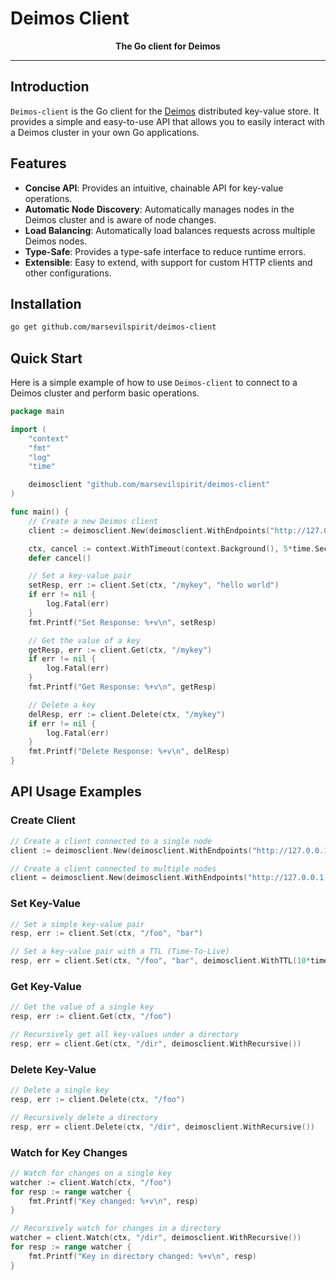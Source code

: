 # Deimos Client

<p align="center">
  <strong>The Go client for Deimos</strong>
</p>

---

## Introduction

`Deimos-client` is the Go client for the [Deimos](https://github.com/marsevilspirit/deimos) distributed key-value store. It provides a simple and easy-to-use API that allows you to easily interact with a Deimos cluster in your own Go applications.

## Features

- **Concise API**: Provides an intuitive, chainable API for key-value operations.
- **Automatic Node Discovery**: Automatically manages nodes in the Deimos cluster and is aware of node changes.
- **Load Balancing**: Automatically load balances requests across multiple Deimos nodes.
- **Type-Safe**: Provides a type-safe interface to reduce runtime errors.
- **Extensible**: Easy to extend, with support for custom HTTP clients and other configurations.

## Installation

```bash
go get github.com/marsevilspirit/deimos-client
```

## Quick Start

Here is a simple example of how to use `Deimos-client` to connect to a Deimos cluster and perform basic operations.

```go
package main

import (
	"context"
	"fmt"
	"log"
	"time"

	deimosclient "github.com/marsevilspirit/deimos-client"
)

func main() {
	// Create a new Deimos client
	client := deimosclient.New(deimosclient.WithEndpoints("http://127.0.0.1:4001"))

	ctx, cancel := context.WithTimeout(context.Background(), 5*time.Second)
	defer cancel()

	// Set a key-value pair
	setResp, err := client.Set(ctx, "/mykey", "hello world")
	if err != nil {
		log.Fatal(err)
	}
	fmt.Printf("Set Response: %+v\n", setResp)

	// Get the value of a key
	getResp, err := client.Get(ctx, "/mykey")
	if err != nil {
		log.Fatal(err)
	}
	fmt.Printf("Get Response: %+v\n", getResp)

	// Delete a key
	delResp, err := client.Delete(ctx, "/mykey")
	if err != nil {
		log.Fatal(err)
	}
	fmt.Printf("Delete Response: %+v\n", delResp)
}
```

## API Usage Examples

### Create Client

```go
// Create a client connected to a single node
client := deimosclient.New(deimosclient.WithEndpoints("http://127.0.0.1:4001"))

// Create a client connected to multiple nodes
client = deimosclient.New(deimosclient.WithEndpoints("http://127.0.0.1:4001", "http://127.0.0.1:4002", "http://127.0.0.1:4003"))
```

### Set Key-Value

```go
// Set a simple key-value pair
resp, err := client.Set(ctx, "/foo", "bar")

// Set a key-value pair with a TTL (Time-To-Live)
resp, err = client.Set(ctx, "/foo", "bar", deimosclient.WithTTL(10*time.Second))
```

### Get Key-Value

```go
// Get the value of a single key
resp, err := client.Get(ctx, "/foo")

// Recursively get all key-values under a directory
resp, err = client.Get(ctx, "/dir", deimosclient.WithRecursive())
```

### Delete Key-Value

```go
// Delete a single key
resp, err := client.Delete(ctx, "/foo")

// Recursively delete a directory
resp, err = client.Delete(ctx, "/dir", deimosclient.WithRecursive())
```

### Watch for Key Changes

```go
// Watch for changes on a single key
watcher := client.Watch(ctx, "/foo")
for resp := range watcher {
    fmt.Printf("Key changed: %+v\n", resp)
}

// Recursively watch for changes in a directory
watcher = client.Watch(ctx, "/dir", deimosclient.WithRecursive())
for resp := range watcher {
    fmt.Printf("Key in directory changed: %+v\n", resp)
}
```
